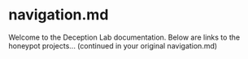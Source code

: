 # navigation.md

Welcome to the Deception Lab documentation. Below are links to the honeypot projects...
(continued in your original navigation.md)

